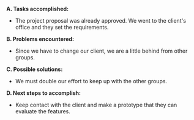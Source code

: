**A. Tasks accomplished:** <br>
- The project proposal was already approved. We went to the client's office and they set the requirements. <br>

<b>B. Problems encountered:</b> <br>
- Since we have to change our client, we are a little behind from other groups. <br>

<b>C. Possible solutions:</b> <br>
- We must double our effort to keep up with the other groups.<br>

<b>D. Next steps to accomplish:</b> <br>
- Keep contact with the client and make a prototype that they can evaluate the features.<br>
